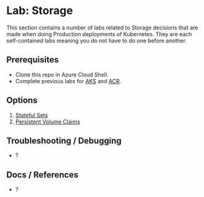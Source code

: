 # Lab: Storage

This section contains a number of labs related to Storage decisions that are made when doing Production deployments of Kubernetes. They are each self-contained labs meaning you do not have to do one before another.

## Prerequisites

* Clone this repo in Azure Cloud Shell.
* Complete previous labs for [AKS](../create-aks-cluster/README.md) and [ACR](../build-application/README.md).

## Options

1. [Stateful Sets](statefulsets/README.md)
2. [Persistent Volume Claims](pvcs/README.md)

## Troubleshooting / Debugging

* ?

## Docs / References

* ?